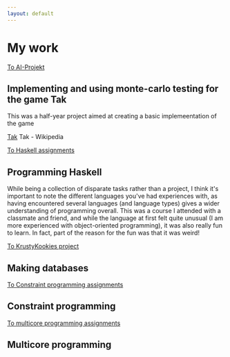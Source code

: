 ```yaml
---
layout: default
---
```

<h1>My work</h1>
<div class="container">
  <div class="row">
    <div class="col-3">
	  <a class="darkbtn" href="https://github.com/Flyttkartong/EDAN70-AI-Projekt">To AI-Projekt</a>
	</div>
	<div class="col-9">
	  <h2>Implementing and using monte-carlo testing for the game Tak</h2>
	  <p>This was a half-year project aimed at creating a basic implemeentation
	  of the game 
	    <div class="tooltip"><a href="https://en.wikipedia.org/wiki/Tak_(game)">Tak</a>
		  <span class="tooltiptext">Tak - Wikipedia</span>
		</div>
	  </p>
	</div>
  </div>
  <div class="row">
    <div class="col-3">
	  <a class="darkbtn" href="https://github.com/evilhunter93/EDAN40">To Haskell assignments</a>
	</div>
	<div class="col-9">
	  <h2>Programming Haskell</h2>
	  <p>
	  While being a collection of disparate tasks rather than a project, 
	  I think it's important to note the different languages you've had experiences with,
	  as having encountered several languages (and language types) gives a wider understanding of programming overall.
	  This was a course I attended with a classmate and friend, and while the language at first felt quite unusual 
	  (I am more experienced with object-oriented programming), it was also really fun to learn.
	  In fact, part of the reason for the fun was that it was weird!
	  </p>
	</div>
  </div>
  <div class="row">
	<div class="col-3">
	  <a class="darkbtn" href="https://github.com/evilhunter93/MyEDA216">To KrustyKookies project</a>
	</div>
	<div class="col-9">
	  <h2>Making databases</h2>
	</div>
  </div>
  <div class="row">
    <div class="col-3">
	  <a class="darkbtn" href="https://github.com/dat13kan/EDAN01">To Constraint programming assignments</a>
	</div>
	<div class="col-9">
	  <h2>Constraint programming</h2>
	</div>
  </div>
  <div class="row">
    <div class="col-3">
      <a class="darkbtn" href="https://github.com/dat13kan/EDAN26">To multicore programming assignments</a>
    </div>
    <div class="col-9">
      <h2>Multicore programming</h2>
    </div>
  </div>
</div>
